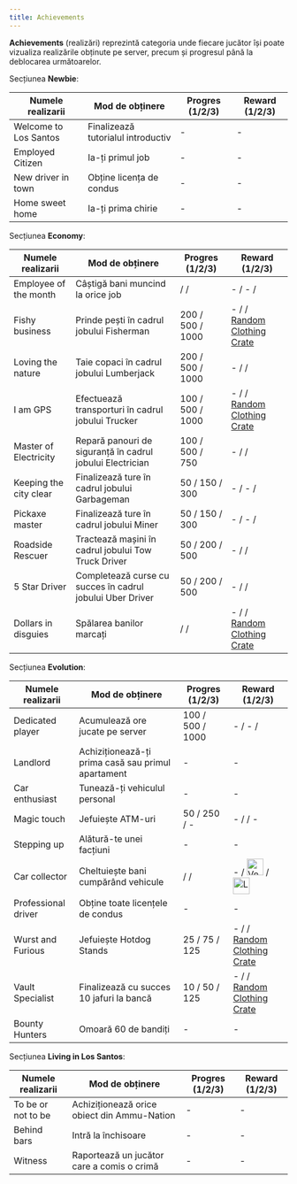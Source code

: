 ```yaml
---
title: Achievements
---
```


**Achievements** (realizări) reprezintă categoria unde fiecare jucător își poate vizualiza realizările obținute pe server, precum și progresul până la deblocarea următoarelor. 

Secțiunea **Newbie**: 

| Numele realizarii | Mod de obținere | Progres (1/2/3) | Reward (1/2/3) |
| --- | --- | --- | ------ |
| Welcome to Los Santos | Finalizează tutorialul introductiv | - | - |
| Employed Citizen | Ia-ți primul job | - | - |
| New driver in town | Obține licența de condus | - | - |
| Home sweet home | Ia-ți prima chirie | - | - |

Secțiunea **Economy**: 

| Numele realizarii | Mod de obținere | Progres (1/2/3) | Reward (1/2/3) |
| --- | --- | --- | ------- |
| Employee of the month | Câștigă bani muncind la orice job | <Dinero :amount='50000' /> / <Dinero :amount='150000' /> / <Dinero :amount='500000' /> | - / - / <gold :amount='200' /> |
| Fishy business | Prinde pești în cadrul jobului Fisherman | 200 / 500 / 1000 | - / <gold :amount='200' /> / [Random Clothing Crate](../general/referrals#clothing-crate) |
| Loving the nature | Taie copaci în cadrul jobului Lumberjack | 200 / 500 / 1000 | - / <gold :amount='200' /> / <gold :amount='500' /> |
| I am GPS | Efectuează transporturi în cadrul jobului Trucker | 100 / 500 / 1000 | - / <gold :amount='200' /> / [Random Clothing Crate](../general/referrals#clothing-crate) | 
| Master of Electricity | Repară panouri de siguranță în cadrul jobului Electrician | 100 / 500 / 750 | - / <gold :amount='200' /> / <gold :amount='500' /> |
| Keeping the city clear | Finalizează ture în cadrul jobului Garbageman | 50 / 150 / 300 | - / - / <gold :amount='200' /> |
| Pickaxe master | Finalizează ture în cadrul jobului Miner | 50 / 150 / 300 | - / - / <gold :amount='200' /> |
| Roadside Rescuer | Tractează mașini în cadrul jobului Tow Truck Driver | 50 / 200 / 500 | - / <gold :amount='250' /> / <gold :amount='500' /> |
| 5 Star Driver | Completează curse cu succes în cadrul jobului Uber Driver | 50 / 200 / 500 | - / <gold :amount='250' /> / <gold :amount='500' /> |
| Dollars in disguies | Spălarea banilor marcați | <MarkedMoney :amount="400000" /> / <MarkedMoney :amount="800000" /> / <MarkedMoney :amount="1600000" /> | - / <gold :amount='500' /> / [Random Clothing Crate](../general/referrals#clothing-crate) |

Secțiunea **Evolution**: 

| Numele realizarii | Mod de obținere | Progres (1/2/3) | Reward (1/2/3) |
| --- | --- | --- | --- |
| Dedicated player | Acumulează ore jucate pe server | 100 / 500 / 1000 | - / - / <gold :amount='200' /> |
| Landlord | Achiziționează-ți prima casă sau primul apartament | - | - |
| Car enthusiast | Tunează-ți vehiculul personal | - | - |
| Magic touch | Jefuiește ATM-uri | 50 / 250 / - | - / <gold :amount='500' /> / - |
| Stepping up | Alătură-te unei facțiuni | - | - |
| Car collector | Cheltuiește bani cumpărând vehicule | <Dinero :amount='200000' /> / <Dinero :amount='1000000' /> / <Dinero :amount='5000000' /> | - / <Image src="https://i.imgur.com/HDc8Xiu.png" alt="Vehicle Custom Color Ticket" width="30" label="Vehicle Custom Color Ticket" /> / <Image src="https://i.imgur.com/5lCArfs.png" alt="Luxury Vehicle Ticket" width="30" label="Luxury Vehicle Ticket" /> |
| Professional driver | Obține toate licențele de condus | - | - |
| Wurst and Furious | Jefuiește Hotdog Stands | 25 / 75 / 125 | - / <gold :amount='200' /> / [Random Clothing Crate](../general/referrals#clothing-crate) | 
| Vault Specialist | Finalizează cu succes 10 jafuri la bancă | 10 / 50 / 125 | - / <gold :amount='200' /> / [Random Clothing Crate](../general/referrals#clothing-crate) |
| Bounty Hunters | Omoară 60 de bandiți | - | - |

Secțiunea **Living in Los Santos**:  

| Numele realizarii | Mod de obținere | Progres (1/2/3) | Reward (1/2/3) |
| --- | --- | --- | --- |
| To be or not to be | Achiziționează orice obiect din Ammu-Nation | - | - |
| Behind bars | Intră la închisoare | - | - |
| Witness | Raportează un jucător care a comis o crimă | - | - |
